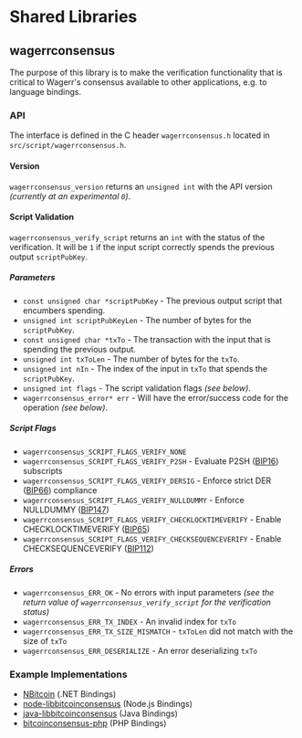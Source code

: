 Shared Libraries
================

## wagerrconsensus

The purpose of this library is to make the verification functionality that is critical to Wagerr's consensus available to other applications, e.g. to language bindings.

### API

The interface is defined in the C header `wagerrconsensus.h` located in  `src/script/wagerrconsensus.h`.

#### Version

`wagerrconsensus_version` returns an `unsigned int` with the API version *(currently at an experimental `0`)*.

#### Script Validation

`wagerrconsensus_verify_script` returns an `int` with the status of the verification. It will be `1` if the input script correctly spends the previous output `scriptPubKey`.

##### Parameters
- `const unsigned char *scriptPubKey` - The previous output script that encumbers spending.
- `unsigned int scriptPubKeyLen` - The number of bytes for the `scriptPubKey`.
- `const unsigned char *txTo` - The transaction with the input that is spending the previous output.
- `unsigned int txToLen` - The number of bytes for the `txTo`.
- `unsigned int nIn` - The index of the input in `txTo` that spends the `scriptPubKey`.
- `unsigned int flags` - The script validation flags *(see below)*.
- `wagerrconsensus_error* err` - Will have the error/success code for the operation *(see below)*.

##### Script Flags
- `wagerrconsensus_SCRIPT_FLAGS_VERIFY_NONE`
- `wagerrconsensus_SCRIPT_FLAGS_VERIFY_P2SH` - Evaluate P2SH ([BIP16](https://github.com/bitcoin/bips/blob/master/bip-0016.mediawiki)) subscripts
- `wagerrconsensus_SCRIPT_FLAGS_VERIFY_DERSIG` - Enforce strict DER ([BIP66](https://github.com/bitcoin/bips/blob/master/bip-0066.mediawiki)) compliance
- `wagerrconsensus_SCRIPT_FLAGS_VERIFY_NULLDUMMY` - Enforce NULLDUMMY ([BIP147](https://github.com/bitcoin/bips/blob/master/bip-0147.mediawiki))
- `wagerrconsensus_SCRIPT_FLAGS_VERIFY_CHECKLOCKTIMEVERIFY` - Enable CHECKLOCKTIMEVERIFY ([BIP65](https://github.com/bitcoin/bips/blob/master/bip-0065.mediawiki))
- `wagerrconsensus_SCRIPT_FLAGS_VERIFY_CHECKSEQUENCEVERIFY` - Enable CHECKSEQUENCEVERIFY ([BIP112](https://github.com/bitcoin/bips/blob/master/bip-0112.mediawiki))

##### Errors
- `wagerrconsensus_ERR_OK` - No errors with input parameters *(see the return value of `wagerrconsensus_verify_script` for the verification status)*
- `wagerrconsensus_ERR_TX_INDEX` - An invalid index for `txTo`
- `wagerrconsensus_ERR_TX_SIZE_MISMATCH` - `txToLen` did not match with the size of `txTo`
- `wagerrconsensus_ERR_DESERIALIZE` - An error deserializing `txTo`

### Example Implementations
- [NBitcoin](https://github.com/NicolasDorier/NBitcoin/blob/master/NBitcoin/Script.cs#L814) (.NET Bindings)
- [node-libbitcoinconsensus](https://github.com/bitpay/node-libbitcoinconsensus) (Node.js Bindings)
- [java-libbitcoinconsensus](https://github.com/dexX7/java-libbitcoinconsensus) (Java Bindings)
- [bitcoinconsensus-php](https://github.com/Bit-Wasp/bitcoinconsensus-php) (PHP Bindings)
